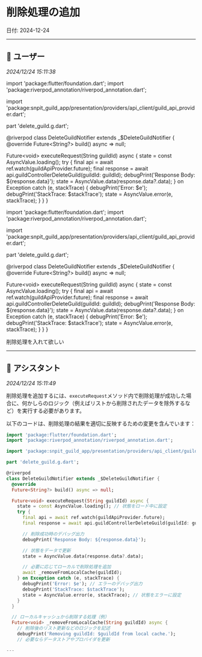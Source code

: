 # 削除処理の追加

日付: 2024-12-24

---

## 👤 ユーザー
*2024/12/24 15:11:38*

import 'package:flutter/foundation.dart';
import 'package:riverpod\_annotation/riverpod\_annotation.dart';

import 'package:snpit\_guild\_app/presentation/providers/api\_client/guild\_api\_provider.dart';

part 'delete\_guild.g.dart';

@riverpod
class DeleteGuildNotifier extends \_$DeleteGuildNotifier {
  @override
  Future&lt;String?&gt; build() async =&gt; null;

  Future&lt;void&gt; executeRequest(String guildId) async {
    state = const AsyncValue.loading();
    try {
      final api = await ref.watch(guildApiProvider.future);
      final response = await api.guildControllerDeleteGuild(guildId: guildId);
      debugPrint('Response Body: ${response.data}');
      state = AsyncValue.data(response.data?.data);
    } on Exception catch (e, stackTrace) {
      debugPrint('Error: $e');
      debugPrint('StackTrace: $stackTrace');
      state = AsyncValue.error(e, stackTrace);
    }
  }
}

import 'package:flutter/foundation.dart';
import 'package:riverpod\_annotation/riverpod\_annotation.dart';

import 'package:snpit\_guild\_app/presentation/providers/api\_client/guild\_api\_provider.dart';

part 'delete\_guild.g.dart';

@riverpod
class DeleteGuildNotifier extends \_$DeleteGuildNotifier {
  @override
  Future&lt;String?&gt; build() async =&gt; null;

  Future&lt;void&gt; executeRequest(String guildId) async {
    state = const AsyncValue.loading();
    try {
      final api = await ref.watch(guildApiProvider.future);
      final response = await api.guildControllerDeleteGuild(guildId: guildId);
      debugPrint('Response Body: ${response.data}');
      state = AsyncValue.data(response.data?.data);
    } on Exception catch (e, stackTrace) {
      debugPrint('Error: $e');
      debugPrint('StackTrace: $stackTrace');
      state = AsyncValue.error(e, stackTrace);
    }
  }
}

削除処理を入れて欲しい

---

## 🤖 アシスタント
*2024/12/24 15:11:49*

削除処理を追加するには、`executeRequest`メソッド内で削除処理が成功した場合に、何かしらのロジック（例えばリストから削除されたデータを除外するなど）を実行する必要があります。

以下のコードは、削除処理の結果を適切に反映するための変更を含んでいます：

```dart
import 'package:flutter/foundation.dart';
import 'package:riverpod_annotation/riverpod_annotation.dart';

import 'package:snpit_guild_app/presentation/providers/api_client/guild_api_provider.dart';

part 'delete_guild.g.dart';

@riverpod
class DeleteGuildNotifier extends _$DeleteGuildNotifier {
  @override
  Future<String?> build() async => null;

  Future<void> executeRequest(String guildId) async {
    state = const AsyncValue.loading(); // 状態をロード中に設定
    try {
      final api = await ref.watch(guildApiProvider.future);
      final response = await api.guildControllerDeleteGuild(guildId: guildId);

      // 削除成功時のデバッグ出力
      debugPrint('Response Body: ${response.data}');

      // 状態をデータで更新
      state = AsyncValue.data(response.data?.data);

      // 必要に応じてローカルで削除処理を追加
      await _removeFromLocalCache(guildId);
    } on Exception catch (e, stackTrace) {
      debugPrint('Error: $e'); // エラーのデバッグ出力
      debugPrint('StackTrace: $stackTrace');
      state = AsyncValue.error(e, stackTrace); // 状態をエラーに設定
    }
  }

  // ローカルキャッシュから削除する処理（例）
  Future<void> _removeFromLocalCache(String guildId) async {
    // 削除後のリスト更新などのロジックを記述
    debugPrint('Removing guildId: $guildId from local cache.');
    // 必要ならデータストアやプロバイダを更新

---
